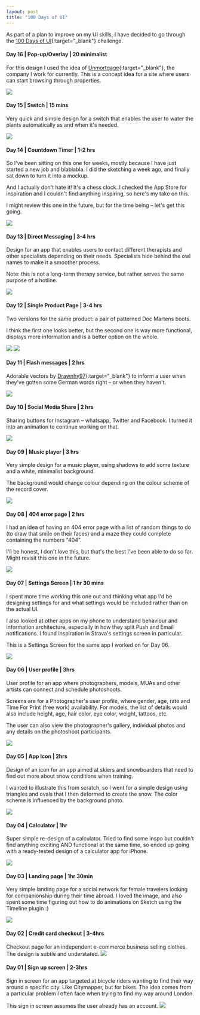 ```yaml
---
layout: post
title: "100 Days of UI"
---
```




As part of a plan to improve on my UI skills, I have decided to go through the [100 Days of UI](http://www.dailyui.co/){:target="_blank"} challenge.

#### Day 16 | Pop-up/Overlay | 20 minimalist

For this design I used the idea of [Unmortgage](https://www.unmortgage.com/){:target="_blank"}, the company I work for currently. This is a concept idea for a site where users can start browsing through properties.

![](images/case_studies/30_days_challenge/day_16.png)

#### Day 15 | Switch | 15 mins

Very quick and simple design for a switch that enables the user to water the plants automatically as and when it's needed.

![](images/case_studies/30_days_challenge/day_15.png)



#### Day 14 | Countdown Timer | 1-2 hrs

So I've been sitting on this one for weeks, mostly because I have just started a new job and blablabla. I did the sketching a week ago, and finally sat down to turn it into a mockup.

And I actually don't hate it! It's a chess clock. I checked the App Store for inspiration and I couldn't find anything inspiring, so here's my take on this.

I might review this one in the future, but for the time being – let's get this going.

![](images/case_studies/30_days_challenge/day_14.png)


#### Day 13 | Direct Messaging | 3-4 hrs

Design for an app that enables users to contact different therapists and other specialists depending on their needs. Specialists hide behind the owl names to make it a smoother process.

Note: this is not a long-term therapy service, but rather serves the same purpose of a hotline.

![](images/case_studies/30_days_challenge/day_13.png)

#### Day 12 | Single Product Page | 3-4 hrs

Two versions for the same product: a pair of patterned Doc Martens boots.

I think the first one looks better, but the second one is way more functional, displays more information and is a better option on the whole.

![](images/case_studies/30_days_challenge/day_12.png)
![](images/case_studies/30_days_challenge/day_12_b.png)

#### Day 11 | Flash messages | 2 hrs

Adorable vectors by [Drawnhy97](https://www.freepik.com/free-vector/coloured-girl-avatars_872952.htm){:target="_blank"} to inform a user when they've gotten some German words right – or when they haven't.

![](images/case_studies/30_days_challenge/day_11.png)

#### Day 10 | Social Media Share | 2 hrs

Sharing buttons for Instagram – whatsapp, Twitter and Facebook. I turned it into an animation to continue working on that.

![](images/case_studies/30_days_challenge/day_10.gif)

#### Day 09 | Music player | 3 hrs

Very simple design for a music player, using shadows to add some texture and a white, minimalist background.

The background would change colour depending on the colour scheme of the record cover.

![](images/case_studies/30_days_challenge/day_9.png)

#### Day 08 | 404 error page | 2 hrs

I had an idea of having an 404 error page with a list of random things to do (to draw that smile on their faces) and a maze they could complete containing the numbers "404".

I'll be honest, I don't love this, but that's the best I've been able to do so far. Might revisit this one in the future.

![](images/case_studies/30_days_challenge/day_8.png)

#### Day 07 | Settings Screen | 1 hr 30 mins

I spent more time working this one out and thinking what app I'd be designing settings for and what settings would be included rather than on the actual UI.

I also looked at other apps on my phone to understand behaviour and information architecture, especially in how they split Push and Email notifications. I found inspiration in Strava's settings screen in particular.

This is a Settings Screen for the same app I worked on for Day 06.

![](images/case_studies/30_days_challenge/day_7.png)

#### Day 06 | User profile | 3hrs

User profile for an app where photographers, models, MUAs and other artists can connect and schedule photoshoots.

Screens are for a Photographer's user profile, where gender, age, rate and Time For Print (free work) availability. For models, the list of details would also include height, age, hair color, eye color, weight, tattoos, etc.

The user can also view the photographer's gallery, individual photos and any details on the photoshoot participants.

![](images/case_studies/30_days_challenge/day_6.png)


#### Day 05 | App Icon | 2hrs

Design of an icon for an app aimed at skiers and snowboarders that need to find out more about snow conditions when training.

I wanted to illustrate this from scratch, so I went for a simple design using triangles and ovals that I then deformed to create the snow. The color scheme is influenced by the background photo.

![](images/case_studies/30_days_challenge/day_5.png)

#### Day 04 | Calculator | 1hr

Super simple re-design of a calculator. Tried to find some inspo but couldn't find anything exciting AND functional at the same time, so ended up going with a ready-tested design of a calculator app for iPhone.

![](images/case_studies/30_days_challenge/day_4.png)


#### Day 03 | Landing page | 1hr 30min
Very simple landing page for a social network for female travelers looking for companionship during their time abroad. I loved the image, and also spent some time figuring out how to do animations on Sketch using the Timeline plugin :)

![](images/case_studies/30_days_challenge/day_3.gif)


#### Day 02 | Credit card checkout | 3-4hrs
Checkout page for an independent e-commerce business selling clothes. The design is subtle and understated.
![](images/case_studies/30_days_challenge/Day_2.png)


#### Day 01 | Sign up screen | 2-3hrs
Sign in screen for an app targeted at bicycle riders wanting to find their way around a specific city. Like Citymapper, but for bikes. The idea comes from a particular problem I often face when trying to find my way around London.

This sign in screen assumes the user already has an account.
![](images/case_studies/30_days_challenge/Day_1.png)
